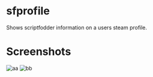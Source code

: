 # sfprofile
Shows scriptfodder information on a users steam profile.

# Screenshots
![aa](http://i.imgur.com/lpNfPYr.png)
![bb](http://i.imgur.com/OIlMgUH.png)
